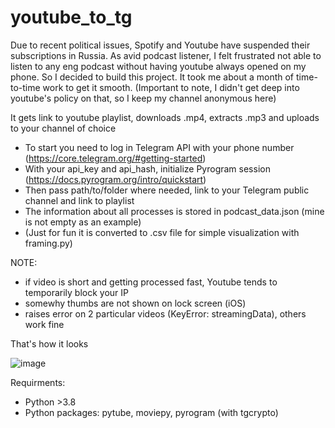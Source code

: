 # youtube_to_tg
Due to recent political issues, Spotify and Youtube have suspended their subscriptions in Russia. As avid podcast listener, I felt frustrated not able to listen to any eng podcast without having youtube always opened on my phone. So I decided to build this project. It took me about a month of time-to-time work to get it smooth. (Important to note, I didn't get deep into youtube's policy on that, so I keep my channel anonymous here)

It gets link to youtube playlist, downloads .mp4, extracts .mp3 and uploads to your channel of choice

- To start you need to log in Telegram API with your phone number (https://core.telegram.org/#getting-started) 
- With your api_key and api_hash, initialize Pyrogram session (https://docs.pyrogram.org/intro/quickstart) 
- Then pass path/to/folder where needed, link to your Telegram public channel and link to playlist 
- The information about all processes is stored in podcast_data.json (mine is not empty as an example) 
- (Just for fun it is converted to .csv file for simple visualization with framing.py)

NOTE:
 - if video is short and getting processed fast, Youtube tends to temporarily block your IP
 - somewhy thumbs are not shown on lock screen (iOS)
 - raises error on 2 particular videos (KeyError: streamingData), others work fine
 
That's how it looks


![image](https://user-images.githubusercontent.com/114425094/192600205-d83dd84e-c61a-4a7f-aa07-8a92dd9baacb.png)


Requirments:
- Python >3.8
- Python packages: pytube, moviepy, pyrogram (with tgcrypto)
